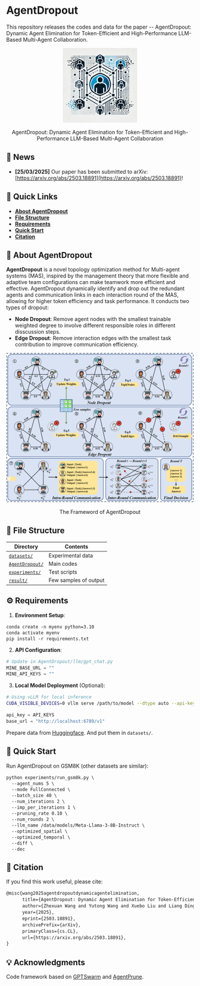 # AgentDropout

This repository releases the codes and data for the paper -- AgentDropout: Dynamic Agent Elimination for Token-Efficient and High-Performance LLM-Based Multi-Agent Collaboration.

<div align="center">
    <img src="image/README/logo.png" width=200></img>
    <p class="image-caption">AgentDropout: Dynamic Agent Elimination for Token-Efficient and High-Performance LLM-Based Multi-Agent Collaboration</p>
</div>

## **📣 News**
- **[25/03/2025]** Our paper has been submitted to arXiv: [https://arxiv.org/abs/2503.18891](https://arxiv.org/abs/2503.18891)!

## **🔗 Quick Links**

- **[About AgentDropout](#about)**
- **[File Structure](#structure)**
- **[Requirements](#requirements)**
- **[Quick Start](#start)**
- **[Citation](#citation)**

## **🧠 About AgentDropout**<a name="about"></a>

<!-- **AgentDropout** is a novel topology optimization method for Multi-agent system with domain transferability and structure robustness. AgentDropout dynamically adjusts the participating agents and communication links among agents in each round, allowing for more flexible and adaptive team configurations.  -->
**AgentDropout** is a novel topology optimization method for Multi-agent systems (MAS), inspired by the management theory that more flexible and adaptive team configurations can make teamwork more efficient and effective. AgentDropout dynamically identify and drop out the redundant agents and communication links in each interaction round of the MAS, allowing for higher token efficiency and task performance.
It conducts two types of dropout:
<!-- It abstracts the structures of MAS into communication graphs, with agents as nodes and the interactions between them as edges, and conduct two types of dropout: -->
- **Node Dropout**: Remove agent nodes with the smallest trainable weighted degree to involve different responsible roles in different disscussion steps.
- **Edge Dropout**: Remove interaction edges with the smallest task contribution to improve communication efficiency.

<!-- <img src="image/README/main.png" alt="main" style="zoom: 33%;" /> -->
<div align="center">
    <img src="image/README/main.png"></img>
    <p class="image-caption">The Frameword of AgentDropout</p>
</div>



## **📂 File Structure**<a name="structure"></a>

| Directory       | Contents              |
| --------------- | --------------------- |
| [`datasets/`](https://github.com/wangzx1219/AgentDropout/tree/main/datasets)     | Experimental data     |
| [`AgentDropout/`](https://github.com/wangzx1219/AgentDropout/tree/main/AgentDropout) | Main codes            |
| [`experiments/`](https://github.com/wangzx1219/AgentDropout/tree/main/experiments)  | Test scripts          |
| [`result/`](https://github.com/wangzx1219/AgentDropout/tree/main/result)       | Few samples of output |

## **⚙️ Requirements**<a name="requirements"></a>

1. **Environment Setup**:

```shell
conda create -n myenv python=3.10
conda activate myenv
pip install -r requirements.txt
```

2. **API Configuration**:

```python
# Update in AgentDropout/llm/gpt_chat.py
MINE_BASE_URL = ""
MINE_API_KEYS = ""
```

3. **Local Model Deployment** (Optional):

```bash
# Using vLLM for local inference
CUDA_VISIBLE_DEVICES=0 vllm serve /path/to/model --dtype auto --api-key API_KEYS --port 6789
```

```python
api_key = API_KEYS
base_url = "http://localhost:6789/v1"
```

Prepare data from [Huggingface](https://huggingface.co/). And put them in `datasets/`.

## **🚀 Quick Start**<a name="start"></a>

Run AgentDropout on GSM8K (other datasets are similar): 

```shell
python experiments/run_gsm8k.py \
  --agent_nums 5 \
  --mode FullConnected \
  --batch_size 40 \
  --num_iterations 2 \
  --imp_per_iterations 1 \
  --pruning_rate 0.10 \
  --num_rounds 2 \
  --llm_name /data/models/Meta-Llama-3-8B-Instruct \
  --optimized_spatial \
  --optimized_temporal \
  --diff \
  --dec
```

## **📜 Citation**<a name="citation"></a>

If you find this work useful, please cite:

```tex
@misc{wang2025agentdropoutdynamicagentelimination,
      title={AgentDropout: Dynamic Agent Elimination for Token-Efficient and High-Performance LLM-Based Multi-Agent Collaboration}, 
      author={Zhexuan Wang and Yutong Wang and Xuebo Liu and Liang Ding and Miao Zhang and Jie Liu and Min Zhang},
      year={2025},
      eprint={2503.18891},
      archivePrefix={arXiv},
      primaryClass={cs.CL},
      url={https://arxiv.org/abs/2503.18891}, 
}
```

## **💡 Acknowledgments**<a name="acknowledgments"></a>

Code framework based on [GPTSwarm](https://github.com/metauto-ai/GPTSwarm) and [AgentPrune](https://github.com/yanweiyue/AgentPrune).
